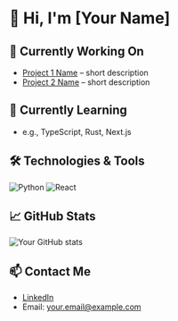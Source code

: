 # 👋 Hi, I'm [Your Name]

## 🔭 Currently Working On
- [Project 1 Name](link) – short description
- [Project 2 Name](link) – short description

## 🌱 Currently Learning
- e.g., TypeScript, Rust, Next.js

## 🛠️ Technologies & Tools
![Python](https://img.shields.io/badge/-Python-333?style=flat&logo=python)
![React](https://img.shields.io/badge/-React-333?style=flat&logo=react)
<!-- Add more badges or list out tools -->

## 📈 GitHub Stats
![Your GitHub stats](https://github-readme-stats.vercel.app/api?username=yourusername&show_icons=true&theme=default)

## 📫 Contact Me
- [LinkedIn](https://linkedin.com/in/yourusername)
- Email: your.email@example.com
